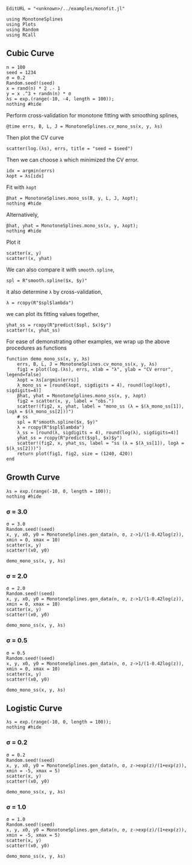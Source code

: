 ```@meta
EditURL = "<unknown>/../examples/monofit.jl"
```

````@example monofit
using MonotoneSplines
using Plots
using Random
using RCall
````

## Cubic Curve

````@example monofit
n = 100
seed = 1234
σ = 0.2
Random.seed!(seed)
x = rand(n) * 2 .- 1
y = x .^3 + randn(n) * σ
λs = exp.(range(-10, -4, length = 100));
nothing #hide
````

Perform cross-validation for monotone fitting with smoothing splines,

````@example monofit
@time errs, B, L, J = MonotoneSplines.cv_mono_ss(x, y, λs)
````

Then plot the CV curve

````@example monofit
scatter(log.(λs), errs, title = "seed = $seed")
````

Then we can choose `λ` which minimized the CV error.

````@example monofit
idx = argmin(errs)
λopt = λs[idx]
````

Fit with `λopt`

````@example monofit
βhat = MonotoneSplines.mono_ss(B, y, L, J, λopt);
nothing #hide
````

Alternatively,

````@example monofit
βhat, yhat = MonotoneSplines.mono_ss(x, y, λopt);
nothing #hide
````

Plot it

````@example monofit
scatter(x, y)
scatter!(x, yhat)
````

We can also compare it with `smooth.spline`,

````@example monofit
spl = R"smooth.spline($x, $y)"
````

it also determine `λ` by cross-validation,

````@example monofit
λ = rcopy(R"$spl$lambda")
````

we can plot its fitting values together,

````@example monofit
yhat_ss = rcopy(R"predict($spl, $x)$y")
scatter!(x, yhat_ss)
````

For ease of demonstrating other examples, we wrap up the above procedures as functions

````@example monofit
function demo_mono_ss(x, y, λs)
    errs, B, L, J = MonotoneSplines.cv_mono_ss(x, y, λs)
    fig1 = plot(log.(λs), errs, xlab = "λ", ylab = "CV error", legend=false)
    λopt = λs[argmin(errs)]
    λ_mono_ss = [round(λopt, sigdigits = 4), round(log(λopt), sigdigits=4)]
    βhat, yhat = MonotoneSplines.mono_ss(x, y, λopt)
    fig2 = scatter(x, y, label = "obs.")
    scatter!(fig2, x, yhat, label = "mono_ss (λ = $(λ_mono_ss[1]), logλ = $(λ_mono_ss[2]))")
    # ss
    spl = R"smooth.spline($x, $y)"
    λ = rcopy(R"$spl$lambda")
    λ_ss = [round(λ, sigdigits = 4), round(log(λ), sigdigits=4)]
    yhat_ss = rcopy(R"predict($spl, $x)$y")
    scatter!(fig2, x, yhat_ss, label = "ss (λ = $(λ_ss[1]), logλ = $(λ_ss[2]))")
    return plot(fig1, fig2, size = (1240, 420))
end
````

## Growth Curve

````@example monofit
λs = exp.(range(-10, 0, length = 100));
nothing #hide
````

### σ = 3.0

````@example monofit
σ = 3.0
Random.seed!(seed)
x, y, x0, y0 = MonotoneSplines.gen_data(n, σ, z->1/(1-0.42log(z)), xmin = 0, xmax = 10)
scatter(x, y)
scatter!(x0, y0)

demo_mono_ss(x, y, λs)
````

### σ = 2.0

````@example monofit
σ = 2.0
Random.seed!(seed)
x, y, x0, y0 = MonotoneSplines.gen_data(n, σ, z->1/(1-0.42log(z)), xmin = 0, xmax = 10)
scatter(x, y)
scatter!(x0, y0)

demo_mono_ss(x, y, λs)
````

### σ = 0.5

````@example monofit
σ = 0.5
Random.seed!(seed)
x, y, x0, y0 = MonotoneSplines.gen_data(n, σ, z->1/(1-0.42log(z)), xmin = 0, xmax = 10)
scatter(x, y)
scatter!(x0, y0)

demo_mono_ss(x, y, λs)
````

## Logistic Curve

````@example monofit
λs = exp.(range(-10, 0, length = 100));
nothing #hide
````

### σ = 0.2

````@example monofit
σ = 0.2
Random.seed!(seed)
x, y, x0, y0 = MonotoneSplines.gen_data(n, σ, z->exp(z)/(1+exp(z)), xmin = -5, xmax = 5)
scatter(x, y)
scatter!(x0, y0)

demo_mono_ss(x, y, λs)
````

### σ = 1.0

````@example monofit
σ = 1.0
Random.seed!(seed)
x, y, x0, y0 = MonotoneSplines.gen_data(n, σ, z->exp(z)/(1+exp(z)), xmin = -5, xmax = 5)
scatter(x, y)
scatter!(x0, y0)

demo_mono_ss(x, y, λs)
````

